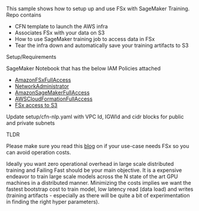 This sample shows how to setup up and use FSx with SageMaker Training. Repo contains 

- CFN template to launch the AWS infra
- Associates FSx with your data on S3
- How to use SageMaker training job to access data in FSx
- Tear the infra down and automatically save your training artifacts to S3

Setup/Requirements

SageMaker Notebook that has the below IAM Policies attached

- [AmazonFSxFullAccess](https://console.aws.amazon.com/iam/home#/policies/arn:aws:iam::aws:policy/AmazonFSxFullAccess)
- [NetworkAdministrator](https://console.aws.amazon.com/iam/home#/policies/arn:aws:iam::aws:policy/job-function/NetworkAdministrator)
- [AmazonSageMakerFullAccess](https://console.aws.amazon.com/iam/home#/policies/arn:aws:iam::aws:policy/AmazonSageMakerFullAccess)
- [AWSCloudFormationFullAccess](https://console.aws.amazon.com/iam/home#/policies/arn:aws:iam::aws:policy/AWSCloudFormationFullAccess)
- [FSx access to S3](https://docs.aws.amazon.com/fsx/latest/LustreGuide/setting-up.html#fsx-adding-permissions-s3)

Update setup/cfn-nlp.yaml with VPC Id, IGWId and cidr blocks for public and private subnets

TLDR

Please make sure you read this [blog](https://aws.amazon.com/blogs/machine-learning/choose-the-best-data-source-for-your-amazon-sagemaker-training-job/) on if your use-case needs FSx so you can avoid operation costs.

Ideally you want zero operational overhead in large scale distributed training and Failing Fast should be your main objective. It is a expensive endeavor to train large scale models across the N state of the art GPU machines in a distributed manner. Minimizing the costs implies we want the fastest bootstrap cost to train model, low latency read (data load) and writes (training artifacts - especially as there will be quite a bit of experimentation in finding the right hyper parameters).
